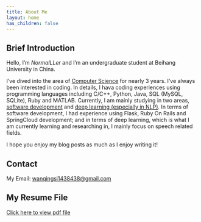 ```yaml
---
title: About Me
layout: home
has_children: false
---
```


## Brief Introduction

Hello, I’m *NormalLLer* and I’m an undergraduate student at Beihang University in China.

I’ve dived into the area of <u>Computer Science</u> for nearly 3 years. I’ve always been interested in coding. In details, I hava coding experiences using programming languages including C/C++, Python, Java, SQL (MySQL, SQLite), Ruby and MATLAB. Currently, I am mainly studying in two areas, <u>software development</u> and <u>deep learning (especially in NLP)</u>. In terms of software development, I had experience using Flask, Ruby On Rails and SpringCloud development; and in terms of deep learning, which is what I am currently learning and researching in, I mainly focus on speech related fields.

I hope you enjoy my blog posts as much as I enjoy writing it!

## Contact

My Email: wanqingsi1438438@gmail.com

## My Resume File

[Click here to view pdf file](./resume.html)
